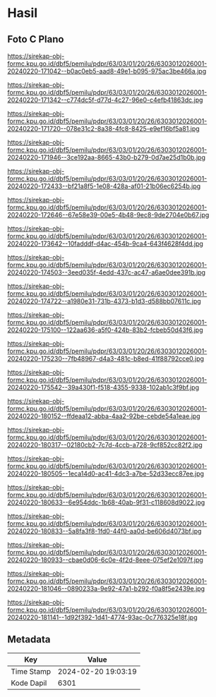 # Hasil

## Foto C Plano

https://sirekap-obj-formc.kpu.go.id/dbf5/pemilu/pdpr/63/03/01/20/26/6303012026001-20240220-171042--b0ac0eb5-aad8-49e1-b095-975ac3be466a.jpg

https://sirekap-obj-formc.kpu.go.id/dbf5/pemilu/pdpr/63/03/01/20/26/6303012026001-20240220-171342--c774dc5f-d77d-4c27-96e0-c4efb41863dc.jpg

https://sirekap-obj-formc.kpu.go.id/dbf5/pemilu/pdpr/63/03/01/20/26/6303012026001-20240220-171720--078e31c2-8a38-4fc8-8425-e9ef16bf5a81.jpg

https://sirekap-obj-formc.kpu.go.id/dbf5/pemilu/pdpr/63/03/01/20/26/6303012026001-20240220-171946--3ce192aa-8665-43b0-b279-0d7ae25d1b0b.jpg

https://sirekap-obj-formc.kpu.go.id/dbf5/pemilu/pdpr/63/03/01/20/26/6303012026001-20240220-172433--bf21a8f5-1e08-428a-af01-21b06ec6254b.jpg

https://sirekap-obj-formc.kpu.go.id/dbf5/pemilu/pdpr/63/03/01/20/26/6303012026001-20240220-172646--67e58e39-00e5-4b48-9ec8-9de2704e0b67.jpg

https://sirekap-obj-formc.kpu.go.id/dbf5/pemilu/pdpr/63/03/01/20/26/6303012026001-20240220-173642--10fadddf-d4ac-454b-9ca4-643f4628f4dd.jpg

https://sirekap-obj-formc.kpu.go.id/dbf5/pemilu/pdpr/63/03/01/20/26/6303012026001-20240220-174503--3eed035f-4edd-437c-ac47-a6ae0dee391b.jpg

https://sirekap-obj-formc.kpu.go.id/dbf5/pemilu/pdpr/63/03/01/20/26/6303012026001-20240220-174722--a1980e31-731b-4373-b1d3-d588bb07611c.jpg

https://sirekap-obj-formc.kpu.go.id/dbf5/pemilu/pdpr/63/03/01/20/26/6303012026001-20240220-175100--122aa636-a5f0-424b-83b2-fcbeb50d43f6.jpg

https://sirekap-obj-formc.kpu.go.id/dbf5/pemilu/pdpr/63/03/01/20/26/6303012026001-20240220-175230--7fb48967-d4a3-481c-b8ed-41f88792cce0.jpg

https://sirekap-obj-formc.kpu.go.id/dbf5/pemilu/pdpr/63/03/01/20/26/6303012026001-20240220-175542--39a430f1-f518-4355-9338-102ab1c3f9bf.jpg

https://sirekap-obj-formc.kpu.go.id/dbf5/pemilu/pdpr/63/03/01/20/26/6303012026001-20240220-180152--ffdeaa12-abba-4aa2-92be-cebde54a1eae.jpg

https://sirekap-obj-formc.kpu.go.id/dbf5/pemilu/pdpr/63/03/01/20/26/6303012026001-20240220-180317--02180cb2-7c7d-4ccb-a728-9cf852cc82f2.jpg

https://sirekap-obj-formc.kpu.go.id/dbf5/pemilu/pdpr/63/03/01/20/26/6303012026001-20240220-180505--1eca14d0-ac41-4dc3-a7be-52d33ecc87ee.jpg

https://sirekap-obj-formc.kpu.go.id/dbf5/pemilu/pdpr/63/03/01/20/26/6303012026001-20240220-180633--6e954ddc-1b68-40ab-9f31-c118608d9022.jpg

https://sirekap-obj-formc.kpu.go.id/dbf5/pemilu/pdpr/63/03/01/20/26/6303012026001-20240220-180833--5a8fa3f8-1fd0-44f0-aa0d-be606d4073bf.jpg

https://sirekap-obj-formc.kpu.go.id/dbf5/pemilu/pdpr/63/03/01/20/26/6303012026001-20240220-180933--cbae0d06-6c0e-4f2d-8eee-075ef2e1097f.jpg

https://sirekap-obj-formc.kpu.go.id/dbf5/pemilu/pdpr/63/03/01/20/26/6303012026001-20240220-181046--0890233a-9e92-47a1-b292-f0a8f5e2439e.jpg

https://sirekap-obj-formc.kpu.go.id/dbf5/pemilu/pdpr/63/03/01/20/26/6303012026001-20240220-181141--1d92f392-1d41-4774-93ac-0c776325e18f.jpg


## Metadata

| Key        | Value               |
| ---------- | ------------------- |
| Time Stamp | 2024-02-20 19:03:19 |
| Kode Dapil | 6301                |



